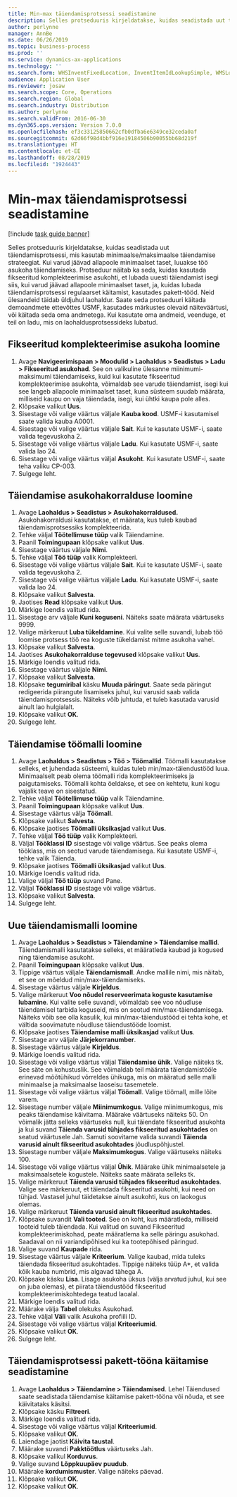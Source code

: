 ```yaml
---
title: Min-max täiendamisprotsessi seadistamine
description: Selles protseduuris kirjeldatakse, kuidas seadistada uut täiendamisprotsessi, mis kasutab minimaalse/maksimaalse täiendamise strateegiat.
author: perlynne
manager: AnnBe
ms.date: 06/26/2019
ms.topic: business-process
ms.prod: ''
ms.service: dynamics-ax-applications
ms.technology: ''
ms.search.form: WHSInventFixedLocation, InventItemIdLookupSimple, WMSLocationIdLookup, WHSLocDirTable, InventLocationIdLookup, SysQueryForm, WHSWorkTemplateTable, WHSReplenishmentTemplates, UnitOfMeasureLookup, SysQueryTableLookUp, SysQueryFieldLookUp, SysRecurrence
audience: Application User
ms.reviewer: josaw
ms.search.scope: Core, Operations
ms.search.region: Global
ms.search.industry: Distribution
ms.author: perlynne
ms.search.validFrom: 2016-06-30
ms.dyn365.ops.version: Version 7.0.0
ms.openlocfilehash: ef3c33125850662cfb0dfba6e6349ce32ceda0af
ms.sourcegitcommit: 62d66f98d4bbf916e19184506b90055bb68d219f
ms.translationtype: HT
ms.contentlocale: et-EE
ms.lasthandoff: 08/28/2019
ms.locfileid: "1924443"
---
```

# <a name="set-up-a-min-max-replenishment-process"></a>Min-max täiendamisprotsessi seadistamine

[!include [task guide banner](../../includes/task-guide-banner.md)]

Selles protseduuris kirjeldatakse, kuidas seadistada uut täiendamisprotsessi, mis kasutab minimaalse/maksimaalse täiendamise strateegiat. Kui varud jäävad allapoole minimaalset taset, luuakse töö asukoha täiendamiseks. Protseduur näitab ka seda, kuidas kasutada fikseeritud komplekteerimise asukohti, et lubada uuesti täiendamist isegi siis, kui varud jäävad allapoole minimaalset taset, ja, kuidas lubada täiendamisprotsessi regulaarset käitamist, kasutades pakett-tööd. Neid ülesandeid täidab üldjuhul laohaldur. Saate seda protseduuri käitada demoandmete ettevõttes USMF, kasutades märkustes olevaid näiteväärtusi, või käitada seda oma andmetega. Kui kasutate oma andmeid, veenduge, et teil on ladu, mis on laohaldusprotsessideks lubatud.


## <a name="create-a-fixed-picking-location"></a>Fikseeritud komplekteerimise asukoha loomine
1. Avage **Navigeerimispaan > Moodulid > Laohaldus > Seadistus > Ladu > Fikseeritud asukohad**. See on valikuline ülesanne miinimumi-maksimumi täiendamiseks, kuid kui kasutate fikseeritud komplekteerimise asukohta, võimaldab see varude täiendamist, isegi kui see langeb allapoole minimaalset taset, kuna süsteem suudab määrata, milliseid kaupu on vaja täiendada, isegi, kui ühtki kaupa pole alles.
2. Klõpsake valikut **Uus**.
3. Sisestage või valige väärtus väljale **Kauba kood**. USMF-i kasutamisel saate valida kauba A0001.  
4. Sisestage või valige väärtus väljale **Sait**. Kui te kasutate USMF-i, saate valida tegevuskoha 2.  
5. Sisestage või valige väärtus väljale **Ladu**. Kui kasutate USMF-i, saate valida lao 24.  
6. Sisestage või valige väärtus väljal **Asukoht**. Kui kasutate USMF-i, saate teha valiku CP-003.  
7. Sulgege leht.

## <a name="create-a-replenishment-location-directive"></a>Täiendamise asukohakorralduse loomine
1. Avage **Laohaldus > Seadistus > Asukohakorraldused.** Asukohakorraldusi kasutatakse, et määrata, kus tuleb kaubad täiendamisprotsessiks komplekteerida.
2. Tehke väljal **Töötellimuse tüüp** valik Täiendamine.
3. Paanil **Toimingupaan** klõpsake valikut **Uus**.
4. Sisestage väärtus väljale **Nimi**.
5. Tehke väljal **Töö tüüp** valik Komplekteeri.
6. Sisestage või valige väärtus väljale **Sait**. Kui te kasutate USMF-i, saate valida tegevuskoha 2.  
7. Sisestage või valige väärtus väljale **Ladu**. Kui kasutate USMF-i, saate valida lao 24.  
8. Klõpsake valikut **Salvesta**.
9. Jaotises **Read** klõpsake valikut **Uus**.
10. Märkige loendis valitud rida.
11. Sisestage arv väljale **Kuni koguseni**. Näiteks saate määrata väärtuseks 9999.  
12. Valige märkeruut **Luba tükeldamine**. Kui valite selle suvandi, lubab töö loomise protsess töö rea koguste tükeldamist mitme asukoha vahel.  
13. Klõpsake valikut **Salvesta**.
14. Jaotises **Asukohakorralduse tegevused** klõpsake valikut **Uus**.
15. Märkige loendis valitud rida.
16. Sisestage väärtus väljale **Nimi**.
17. Klõpsake valikut **Salvesta**.
18. Klõpsake **tegumiribal** käsku **Muuda päringut**. Saate seda päringut redigeerida piirangute lisamiseks juhul, kui varusid saab valida täiendamisprotsessis. Näiteks võib juhtuda, et tuleb kasutada varusid ainult lao hulgialalt.
19. Klõpsake valikut **OK**.
20. Sulgege leht.

## <a name="create-a-replenishment-work-template"></a>Täiendamise töömalli loomine
1. Avage **Laohaldus > Seadistus > Töö > Töömallid**. Töömalli kasutatakse selleks, et juhendada süsteemi, kuidas tuleb min/max-täiendustööd luua. Minimaalselt peab olema töömalli rida komplekteerimiseks ja paigutamiseks. Töömalli kohta öeldakse, et see on kehtetu, kuni kogu vajalik teave on sisestatud. 
2. Tehke väljal **Töötellimuse tüüp** valik Täiendamine.
3. Paanil **Toimingupaan** klõpsake valikut **Uus**.
4. Sisestage väärtus välja **Töömall**.
5. Klõpsake valikut **Salvesta**.
6. Klõpsake jaotises **Töömalli üksikasjad** valikut **Uus**.
7. Tehke väljal **Töö tüüp** valik Komplekteeri.
8. Väljal **Tööklassi ID** sisestage või valige väärtus. See peaks olema tööklass, mis on seotud varude täiendamisega. Kui kasutate USMF-i, tehke valik Täienda.  
9. Klõpsake jaotises **Töömalli üksikasjad** valikut **Uus**.
10. Märkige loendis valitud rida.
11. Valige väljal **Töö tüüp** suvand Pane.
12. Väljal **Tööklassi ID** sisestage või valige väärtus.
13. Klõpsake valikut **Salvesta**.
14. Sulgege leht.

## <a name="create-a-new-replenishment-template"></a>Uue täiendamismalli loomine
1. Avage **Laohaldus > Seadistus > Täiendamine > Täiendamise mallid**. Täiendamismalli kasutatakse selleks, et määratleda kaubad ja kogused ning täiendamise asukoht.
2. Paanil **Toimingupaan** klõpsake valikut **Uus**.
3. Tippige väärtus väljale **Täiendamismall**. Andke mallile nimi, mis näitab, et see on mõeldud min/max-täiendamiseks.  
4. Sisestage väärtus väljale **Kirjeldus**.
5. Valige märkeruut **Voo nõudel reserveerimata koguste kasutamise lubamine**. Kui valite selle suvandi, võimaldab see voo nõudluse täiendamisel tarbida koguseid, mis on seotud min/max-täiendamisega. Näiteks võib see olla kasulik, kui min/max-täiendustööd ei tehta kohe, et vältida soovimatute nõudluse täiendustööde loomist.
6. Klõpsake jaotises **Täiendamise malli üksikasjad** valikut **Uus**.
7. Sisestage arv väljale **Järjekorranumber**.
8. Sisestage väärtus väljale **Kirjeldus**.
9. Märkige loendis valitud rida.
10. Sisestage või valige väärtus väljal **Täiendamise ühik**. Valige näiteks tk. See säte on kohustuslik. See võimaldab teil määrata täiendamistööle erinevad mõõtühikud võrreldes ühikuga, mis on määratud selle malli minimaalse ja maksimaalse laoseisu tasemetele.
11. Sisestage või valige väärtus väljal **Töömall**. Valige töömall, mille lõite varem.  
12. Sisestage number väljale **Miinimumkogus**. Valige miinimumkogus, mis peaks täiendamise käivitama. Määrake väärtuseks näiteks 50. On võimalik jätta selleks väärtuseks null, kui täiendate fikseeritud asukohta ja kui suvand **Täienda varusid tühjades fikseeritud asukohtades** on seatud väärtusele Jah. Samuti soovitame valida suvandi **Täienda varusid ainult fikseeritud asukohtades** jõudluspõhjustel.
13. Sisestage number väljale **Maksimumkogus**. Valige väärtuseks näiteks 100.  
14. Sisestage või valige väärtus väljal **Ühik**. Määrake ühik minimaalsetele ja maksimaalsetele kogustele. Näiteks saate määrata selleks tk.  
15. Valige märkeruut **Täienda varusid tühjades fikseeritud asukohtades**. Valige see märkeruut, et täiendada fikseeritud asukohti, kui need on tühjad. Vastasel juhul täidetakse ainult asukohti, kus on laokogus olemas.
16. Valige märkeruut **Täienda varusid ainult fikseeritud asukohtades**.
17. Klõpsake suvandit **Vali tooted**. See on koht, kus määratleda, milliseid tooteid tuleb täiendada. Kui valitud on suvand Fikseeritud komplekteerimiskohad, peate määratlema ka selle päringu asukohad. Saadaval on nii variandipõhised kui ka tootepõhised päringud.
18. Valige suvand **Kaupade** rida.
19. Sisestage väärtus väljale **Kriteerium**. Valige kaubad, mida tuleks täiendada fikseeritud asukohtades. Tippige näiteks tüüp A*, et valida kõik kauba numbrid, mis algavad tähega A.
20. Klõpsake käsku **Lisa**. Lisage asukoha üksus (välja arvatud juhul, kui see on juba olemas), et piirata täiendustööd fikseeritud komplekteerimiskohtedega teatud laoalal.
21. Märkige loendis valitud rida.
22. Määrake välja **Tabel** olekuks Asukohad.
23. Tehke väljal **Väli** valik Asukoha profiili ID.
24. Sisestage või valige väärtus väljal **Kriteeriumid**.
25. Klõpsake valikut **OK**.
26. Sulgege leht.

## <a name="set-the-replenishment-process-to-run-as-a-batch-job"></a>Täiendamisprotsessi pakett-tööna käitamise seadistamine
1. Avage **Laohaldus > Täiendamine > Täiendamised**. Lehel Täiendused saate seadistada täiendamise käitamise pakett-tööna või nõuda, et see käivitataks käsitsi.
2. Klõpsake käsku **Filtreeri**.
3. Märkige loendis valitud rida.
4. Sisestage või valige väärtus väljal **Kriteeriumid**.
5. Klõpsake valikut **OK**.
6. Laiendage jaotist **Käivita taustal**.
7. Määrake suvandi **Pakktöötlus** väärtuseks Jah.
8. Klõpsake valikul **Korduvus**.
9. Valige suvand **Lõppkuupäev puudub**.
10. Määrake **kordumismuster**. Valige näiteks päevad.  
11. Klõpsake valikut **OK**.
12. Klõpsake valikut **OK**.

